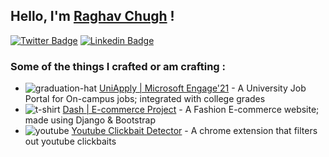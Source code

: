 ## Hello, I'm [Raghav Chugh](https://github.com/raghavchugh21)  !

[![Twitter Badge](https://img.shields.io/badge/-@raghavchugh21-1ca0f1?style=flat-square&labelColor=1ca0f1&logo=twitter&logoColor=white&link=https://twitter.com/raghavchugh21)](https://twitter.com/raghavchugh21) 
[![Linkedin Badge](https://img.shields.io/badge/-raghavchugh21-blue?style=flat-square&logo=Linkedin&logoColor=white&link=https://www.linkedin.com/in/raghavchugh21/)](https://www.linkedin.com/in/raghavchugh21/)

<!-- This is taken from https://github.com/maddhruv/npm-statistics -->

### Some of the things I crafted or am crafting :


- ![graduation-hat](https://user-images.githubusercontent.com/65908705/147555845-2087cefb-68e5-4acc-aab6-50cd908f7ae4.png) [UniApply | Microsoft Engage'21](https://github.com/raghavchugh21/UniApply) - A University Job Portal for On-campus jobs; integrated with college grades
- ![t-shirt](https://user-images.githubusercontent.com/65908705/128639926-114a8633-7e30-4c1a-9cdf-45448e49e8cf.png) [Dash | E-commerce Project](https://github.com/raghavchugh21/Project-Dash) - A Fashion E-commerce website; made using Django & Bootstrap
- ![youtube](https://user-images.githubusercontent.com/65908705/108063100-ba615d80-7080-11eb-86b7-5b07dac61c03.png) [Youtube Clickbait Detector](https://github.com/raghavchugh21/extension-bp) - A chrome extension that filters out youtube clickbaits
